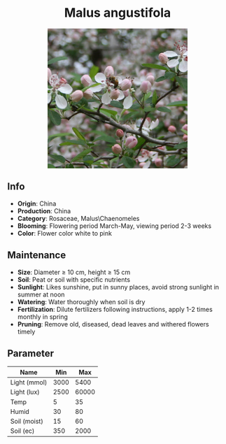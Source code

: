 <h1 align='center'>Malus angustifola</h1>
<p align="center">
    <img 
        align='center'
        width='320'
        src="../images/malus angustifola.png" 
        alt='Malus angustifola' />
</p>

## Info

 - **Origin**: China
 - **Production**: China
 - **Category**: Rosaceae, Malus\Chaenomeles
 - **Blooming**: Flowering period March-May, viewing period 2-3 weeks
 - **Color**: Flower color white to pink

## Maintenance

 - **Size**: Diameter ≥ 10 cm, height ≥ 15 cm
 - **Soil**: Peat or soil with specific nutrients
 - **Sunlight**: Likes sunshine, put in sunny places, avoid strong sunlight in summer at noon
 - **Watering**: Water thoroughly when soil is dry
 - **Fertilization**: Dilute fertilizers following instructions,  apply 1-2 times monthly in spring
 - **Pruning**: Remove old, diseased, dead leaves and withered flowers timely

## Parameter

| Name         | Min  | Max   |
|--------------|------|-------|
| Light (mmol) | 3000 | 5400  |
| Light (lux)  | 2500 | 60000 |
| Temp         | 5    | 35    |
| Humid        | 30   | 80    |
| Soil (moist) | 15   | 60    |
| Soil (ec)    | 350  | 2000  |